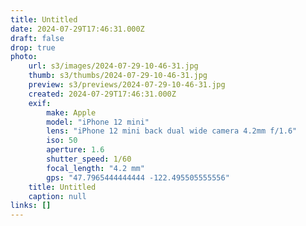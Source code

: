 ```yaml
---
title: Untitled
date: 2024-07-29T17:46:31.000Z
draft: false
drop: true
photo:
    url: s3/images/2024-07-29-10-46-31.jpg
    thumb: s3/thumbs/2024-07-29-10-46-31.jpg
    preview: s3/previews/2024-07-29-10-46-31.jpg
    created: 2024-07-29T17:46:31.000Z
    exif:
        make: Apple
        model: "iPhone 12 mini"
        lens: "iPhone 12 mini back dual wide camera 4.2mm f/1.6"
        iso: 50
        aperture: 1.6
        shutter_speed: 1/60
        focal_length: "4.2 mm"
        gps: "47.7965444444444 -122.495505555556"
    title: Untitled
    caption: null
links: []
---
```

